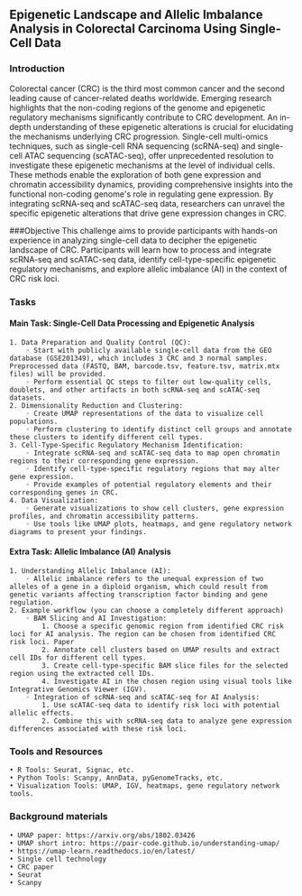 ## Epigenetic Landscape and Allelic Imbalance Analysis in Colorectal Carcinoma Using Single-Cell Data

### Introduction
Colorectal cancer (CRC) is the third most common cancer and the second leading cause of cancer-related deaths worldwide. Emerging research highlights that the non-coding regions of the genome and epigenetic regulatory mechanisms significantly contribute to CRC development. An in-depth understanding of these epigenetic alterations is crucial for elucidating the mechanisms underlying CRC progression.
Single-cell multi-omics techniques, such as single-cell RNA sequencing (scRNA-seq) and single-cell ATAC sequencing (scATAC-seq), offer unprecedented resolution to investigate these epigenetic mechanisms at the level of individual cells. These methods enable the exploration of both gene expression and chromatin accessibility dynamics, providing comprehensive insights into the functional non-coding genome's role in regulating gene expression. By integrating scRNA-seq and scATAC-seq data, researchers can unravel the specific epigenetic alterations that drive gene expression changes in CRC.

###Objective
This challenge aims to provide participants with hands-on experience in analyzing single-cell data to decipher the epigenetic landscape of CRC. Participants will learn how to process and integrate scRNA-seq and scATAC-seq data, identify cell-type-specific epigenetic regulatory mechanisms, and explore allelic imbalance (AI) in the context of CRC risk loci.

### Tasks
#### Main Task: Single-Cell Data Processing and Epigenetic Analysis
    1. Data Preparation and Quality Control (QC):
        ◦ Start with publicly available single-cell data from the GEO database (GSE201349), which includes 3 CRC and 3 normal samples. Preprocessed data (FASTQ, BAM, barcode.tsv, feature.tsv, matrix.mtx files) will be provided.
        ◦ Perform essential QC steps to filter out low-quality cells, doublets, and other artifacts in both scRNA-seq and scATAC-seq datasets.
    2. Dimensionality Reduction and Clustering:
        ◦ Create UMAP representations of the data to visualize cell populations.
        ◦ Perform clustering to identify distinct cell groups and annotate these clusters to identify different cell types.
    3. Cell-Type-Specific Regulatory Mechanism Identification:
        ◦ Integrate scRNA-seq and scATAC-seq data to map open chromatin regions to their corresponding gene expression.
        ◦ Identify cell-type-specific regulatory regions that may alter gene expression.
        ◦ Provide examples of potential regulatory elements and their corresponding genes in CRC.
    4. Data Visualization:
        ◦ Generate visualizations to show cell clusters, gene expression profiles, and chromatin accessibility patterns.
        ◦ Use tools like UMAP plots, heatmaps, and gene regulatory network diagrams to present your findings.
#### Extra Task: Allelic Imbalance (AI) Analysis
    1. Understanding Allelic Imbalance (AI):
        ◦ Allelic imbalance refers to the unequal expression of two alleles of a gene in a diploid organism, which could result from genetic variants affecting transcription factor binding and gene regulation.
    2. Example workflow (you can choose a completely different approach)
        ◦ BAM Slicing and AI Investigation:
            1. Choose a specific genomic region from identified CRC risk loci for AI analysis. The region can be chosen from identified CRC risk loci. Paper
            2. Annotate cell clusters based on UMAP results and extract cell IDs for different cell types.
            3. Create cell-type-specific BAM slice files for the selected region using the extracted cell IDs.
            4. Investigate AI in the chosen region using visual tools like Integrative Genomics Viewer (IGV).
        ◦ Integration of scRNA-seq and scATAC-seq for AI Analysis:
            1. Use scATAC-seq data to identify risk loci with potential allelic effects.
            2. Combine this with scRNA-seq data to analyze gene expression differences associated with these risk loci.

### Tools and Resources
    • R Tools: Seurat, Signac, etc.
    • Python Tools: Scanpy, AnnData, pyGenomeTracks, etc.
    • Visualization Tools: UMAP, IGV, heatmaps, gene regulatory network tools.

### Background materials
    • UMAP paper: https://arxiv.org/abs/1802.03426
    • UMAP short intro: https://pair-code.github.io/understanding-umap/
    • https://umap-learn.readthedocs.io/en/latest/
    • Single cell technology
    • CRC paper 
    • Seurat
    • Scanpy



